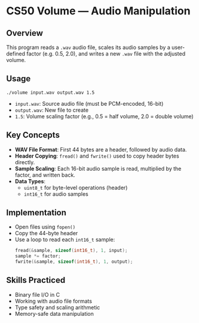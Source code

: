 # CS50 Volume — Audio Manipulation

## Overview

This program reads a `.wav` audio file, scales its audio samples by a user-defined factor (e.g. 0.5, 2.0), and writes a new `.wav` file with the adjusted volume.

## Usage

```
./volume input.wav output.wav 1.5
```

- `input.wav`: Source audio file (must be PCM-encoded, 16-bit)
- `output.wav`: New file to create
- `1.5`: Volume scaling factor (e.g., 0.5 = half volume, 2.0 = double volume)

## Key Concepts

- **WAV File Format**: First 44 bytes are a header, followed by audio data.
- **Header Copying**: `fread()` and `fwrite()` used to copy header bytes directly.
- **Sample Scaling**: Each 16-bit audio sample is read, multiplied by the factor, and written back.
- **Data Types**:
  - `uint8_t` for byte-level operations (header)
  - `int16_t` for audio samples

## Implementation

- Open files using `fopen()`
- Copy the 44-byte header
- Use a loop to read each `int16_t` sample:
  ```c
  fread(&sample, sizeof(int16_t), 1, input);
  sample *= factor;
  fwrite(&sample, sizeof(int16_t), 1, output);
  ```

## Skills Practiced

- Binary file I/O in C
- Working with audio file formats
- Type safety and scaling arithmetic
- Memory-safe data manipulation

